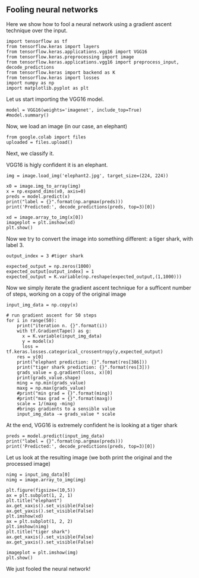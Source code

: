 ## Fooling neural networks

Here we show how to fool a neural network using a gradient ascent technique over the input.


```
import tensorflow as tf
from tensorflow.keras import layers
from tensorflow.keras.applications.vgg16 import VGG16
from tensorflow.keras.preprocessing import image
from tensorflow.keras.applications.vgg16 import preprocess_input, decode_predictions
from tensorflow.keras import backend as K
from tensorflow.keras import losses 
import numpy as np
import matplotlib.pyplot as plt
```

Let us start importing the VGG16 model.


```
model = VGG16(weights='imagenet', include_top=True)
#model.summary()
```

Now, we load an image (in our case, an elephant)


```
from google.colab import files
uploaded = files.upload()
```

Next, we classify it. 

VGG16 is higly confident it is an elephant.


```
img = image.load_img('elephant2.jpg', target_size=(224, 224))

x0 = image.img_to_array(img)
x = np.expand_dims(x0, axis=0)
preds = model.predict(x)
print("label = {}".format(np.argmax(preds)))
print('Predicted:', decode_predictions(preds, top=3)[0])

xd = image.array_to_img(x[0])
imageplot = plt.imshow(xd)
plt.show()
```

Now we try to convert the image into something different: a tiger shark, with label 3.


```
output_index = 3 #tiger shark

expected_output = np.zeros(1000)
expected_output[output_index] = 1
expected_output = K.variable(np.reshape(expected_output,(1,1000)))

```

Now we simply iterate the gradient ascent technique for a sufficent number of steps, working on a copy of the original image


```
input_img_data = np.copy(x)

# run gradient ascent for 50 steps
for i in range(50):
    print("iteration n. {}".format(i))
    with tf.GradientTape() as g:
      x = K.variable(input_img_data)
      y = model(x)
      loss = tf.keras.losses.categorical_crossentropy(y,expected_output)
    res = y[0]
    print("elephant prediction: {}".format(res[386]))
    print("tiger shark prediction: {}".format(res[3]))
    grads_value = g.gradient(loss, x)[0]
    print(grads_value.shape)
    ming = np.min(grads_value)
    maxg = np.max(grads_value)
    #print("min grad = {}".format(ming))
    #print("max grad = {}".format(maxg))
    scale = 1/(maxg -ming)
    #brings gradients to a sensible value
    input_img_data -= grads_value * scale

```

At the end, VGG16 is extremely confident he is looking at a tiger shark


```
preds = model.predict(input_img_data)
print("label = {}".format(np.argmax(preds)))
print('Predicted:', decode_predictions(preds, top=3)[0])
```

Let us look at the resulting image (we both print the original and the processed image)


```
nimg = input_img_data[0]
nimg = image.array_to_img(img)

plt.figure(figsize=(10,5))
ax = plt.subplot(1, 2, 1)
plt.title("elephant")
ax.get_xaxis().set_visible(False)
ax.get_yaxis().set_visible(False)
plt.imshow(xd)
ax = plt.subplot(1, 2, 2)
plt.imshow(nimg)
plt.title("tiger shark")
ax.get_xaxis().set_visible(False)
ax.get_yaxis().set_visible(False)

imageplot = plt.imshow(img)
plt.show()
```

We just fooled the neural network! 
